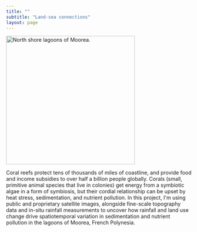 ```yaml
---
title: ""
subtitle: "Land-sea connections"
layout: page
---
```


<img src="/img/NorthShore.jpeg" alt="North shore lagoons of Moorea." height="350">
  
Coral reefs protect tens of thousands of miles of coastline, and provide food and income subsidies to over half a billion people globally. Corals (small, primitive animal species that live in colonies) get energy from a symbiotic algae in a form of symbiosis, but their cordial relationship can be upset by heat stress, sedimentation, and nutrient pollution. In this project, I'm using public and proprietary satellite images, alongside fine-scale topography data and in-situ rainfall measurements to uncover how rainfall and land use change drive spatiotemporal variation in sedimentation and nutrient pollution in the lagoons of Moorea, French Polynesia.

